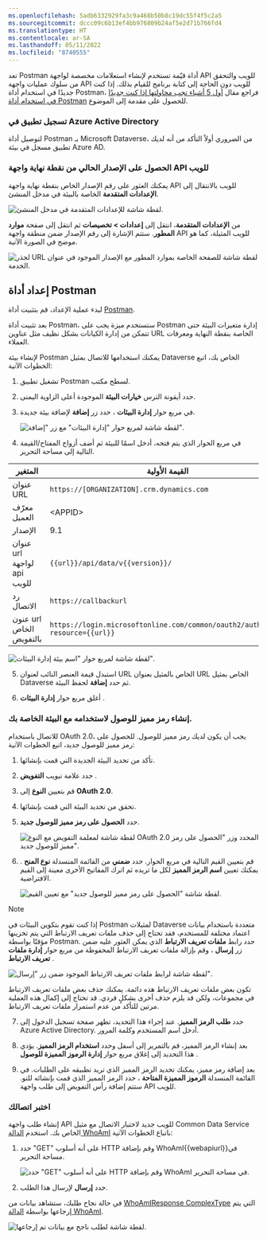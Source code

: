 ```yaml
---
ms.openlocfilehash: 5adb6332929fa3c9a468b50b8c19dc55f4f5c2a5
ms.sourcegitcommit: dccc09c6b13ef4bb976809b24af5e2d71b766fd4
ms.translationtype: HT
ms.contentlocale: ar-SA
ms.lasthandoff: 05/11/2022
ms.locfileid: "8740555"
---
```

تعد Postman أداة قيّمة تستخدم لإنشاء استعلامات مخصصة لواجهة API للويب والتحقق من سلوك عمليات واجهة API للويب دون الحاجة إلى كتابة برنامج للقيام بذلك. إذا كنت جديدًا في استخدام أداة Postman، فراجع مقال [أول 5 أشياء تجب محاولتها إذا كنت جديدًا في استخدام أداة Postman](https://blog.getpostman.com/2018/04/11/first-5-things-to-try-if-youre-new-to-postman/?azure-portal=true) للحصول على مقدمة إلى الموضوع.

### <a name="register-an-app-in-azure-active-directory"></a>تسجيل تطبيق في Azure Active Directory

لتوصيل أداة Postman بـ Microsoft Dataverse، من الضروري أولاً التأكد من أنه لديك تطبيق مسجل في بيئة Azure AD. 

### <a name="get-the-current-version-of-your-web-api-endpoint"></a>الحصول على الإصدار الحالي من نقطة نهاية واجهة API للويب

يمكنك العثور على رقم الإصدار الخاص بنقطة نهاية واجهة API للويب بالانتقال إلى **الإعدادات المتقدمة** الخاصة بالبيئة في مدخل المنشئ.

![لقطة شاشة للإعدادات المتقدمة في مدخل المنشئ.](../media/unit3-image1.png)

من **الإعدادات المتقدمة**، انتقل إلى **إعدادات > تخصيصات** ثم انتقل إلى صفحة **موارد المطور**. ستتم الإشارة إلى رقم الإصدار ضمن منطقة واجهة API للويب المثيلة، كما هو موضح في الصورة الآتية.

![لقطة شاشة للصفحة الخاصة بموارد المطور مع الإصدار الموجود في ‏‫عنوان URL لجذر الخدمة‬.](../media/unit3-image2.png)

## <a name="set-up-postman"></a>إعداد أداة Postman

لبدء عملية الإعداد، قم بتثبيت أداة [Postman](https://www.getpostman.com/?azure-portal=true).

بعد تثبيت أداة Postman، ستستخدم ميزة يجب على Postman إدارة متغيرات البيئة حتى تتمكن من إدارة الكيانات بشكل نظيف مثل عناوين URL الخاصة بنقطة النهاية ومعرفات العملاء.

لإنشاء بيئة Postman يمكنك استخدامها للاتصال بمثيل Dataverse الخاص بك، اتبع الخطوات الآتية:

1.  تشغيل تطبيق Postman لسطح مكتب.

2.  حدد أيقونة الترس **خيارات البيئة** الموجودة أعلى الزاوية اليمنى.

3.  في مربع حوار **إدارة البيئات** ، حدد زر **إضافة** لإضافة بيئة جديدة.

    ![لقطة شاشة لمربع حوار "إدارة البيئات" مع زر "إضافة".](../media/unit3-image3.png)

4.  في مربع الحوار الذي يتم فتحه، أدخل اسمًا للبيئة ثم أضف أزواج المفتاح/القيمة التالية إلى مساحة التحرير.

| المتغير  | القيمة الأولية                                                              |
|-----------|----------------------------------------------------------------------------|
| عنوان URL       | `https://[ORGANIZATION].crm.dynamics.com`                                  |
| معرّف العميل  | \<APPID>                                                                   |
| الإصدار   | 9.1                                                                        |
| عنوان url لواجهة api للويب | `{{url}}/api/data/v{{version}}/`                                           |
| رد الاتصال  | `https://callbackurl`                                                      |
| عنون url الخاص بالتفويض   | `https://login.microsoftonline.com/common/oauth2/authorize?resource={{url}}`|


![لقطة شاشة لمربع حوار "اسم بيئة إدارة البيئات".](../media/unit3-image4.png)

5.  استبدل قيمة العنصر النائب لعنوان URL الخاص بالمثيل بعنوان URL الخاص بمثيل Dataverse ثم حدد **إضافة** لحفظ البيئة.

6.  أغلق مربع حوار **إدارة البيئات** .

### <a name="generate-an-access-token-to-use-with-your-environment"></a>إنشاء رمز مميز للوصول لاستخدامه مع البيئة الخاصة بك.

للاتصال باستخدام OAuth 2.0، يجب أن يكون لديك رمز مميز للوصول. للحصول على رمز مميز للوصول جديد، اتبع الخطوات الآتية:

1.  تأكد من تحديد البيئة الجديدة التي قمت بإنشائها.

2.  حدد علامة تبويب **التفويض** .

3.  قم بتعيين **النوع** إلى **OAuth 2.0**.

4.  تحقق من تحديد البيئة التي قمت بإنشائها.

5.  حدد **الحصول على رمز مميز للوصول جديد**.

    ![لقطة شاشة لمعلمة التفويض مع النوع OAuth 2.0 المحدد وزر "الحصول على رمز مميز للوصول جديد".](../media/unit3-image5.png)

6.  قم بتعيين القيم التالية في مربع الحوار. حدد **ضمني** من القائمة المنسدلة **نوع المنح** . يمكنك تعيين **اسم الرمز المميز** لكل ما تريده ثم اترك المفاتيح الأخرى معينة إلى القيم الافتراضية.

    ![لقطة شاشة "الحصول على رمز مميز للوصول جديد" مع تعيين القيم.](../media/unit3-image6.png)

> [!NOTE]
> إذا كنت تقوم بتكوين البيئات في Postman لمثيلات Dataverse متعددة باستخدام بيانات اعتماد مختلفة للمستخدم، فقد تحتاج إلى حذف ملفات تعريف الارتباط التي يتم تخزينها مؤقتًا بواسطة Postman. حدد رابط **ملفات تعريف الارتباط** الذي يمكن العثور عليه ضمن زر **إرسال** ، وقم بإزالة ملفات تعريف الارتباط المحفوظة من مربع حوار **إدارة ملفات تعريف الارتباط** .

![لقطة شاشة لرابط ملفات تعريف الارتباط الموجود ضمن زر "إرسال".](../media/unit3-image7.png)

تكون بعض ملفات تعريف الارتباط هذه دائمة. يمكنك حذف بعض ملفات تعريف الارتباط في مجموعات، ولكن قد يلزم حذف أخرى بشكلٍ فردي. قد تحتاج إلى إكمال هذه العملية مرتين للتأكد من عدم استمرار ملفات تعريف الارتباط.

7.  حدد **طلب الرمز المميز**. عند إجراء هذا التحديد، تظهر صفحة تسجيل الدخول إلى Azure Active Directory. أدخل اسم المستخدم وكلمة المرور.

8.  بعد إنشاء الرمز المميز، قم بالتمرير إلى أسفل وحدد **استخدام الرمز المميز**. يؤدي هذا التحديد إلى إغلاق مربع حوار **إدارة الرموز المميزة للوصول** .

9.  بعد إضافة رمز مميز، يمكنك تحديد الرمز المميز الذي تريد تطبيقه على الطلبات. في القائمة المنسدلة **الرموز المميزة المتاحة** ، حدد الرمز المميز الذي قمت بإنشائه للتو. ستتم إضافة رأس التفويض إلى طلب واجهة API للويب.

### <a name="test-your-connection"></a>اختبر اتصالك

إنشاء طلب واجهة API للويب جديد لاختبار الاتصال مع مثيل Common Data Service الخاص بك. استخدم [الدالة WhoAmI](/dynamics365/customer-engagement/web-api/whoami) باتباع الخطوات الآتية:

1.  حدد "GET" على أنه أسلوب HTTP وقم بإضافة WhoAmI{{webapiurl}}في مساحة التحرير.

    ![حدد "GET" على أنه أسلوب HTTP وقم بإضافة WhoAmI في مساحة التحرير.](../media/unit3-image8.png)

2.  حدد **إرسال** لإرسال هذا الطلب.

في حالة نجاح طلبك، ستشاهد بيانات من [WhoAmIResponse ComplexType](/dynamics365/customer-engagement/web-api/whoamiresponse) التي يتم إرجاعها بواسطة [الدالة WhoAmI](/dynamics365/customer-engagement/web-api/whoami).

   ![لقطة شاشة لطلب ناجح مع بيانات تم إرجاعها.](../media/unit3-image9.png)
